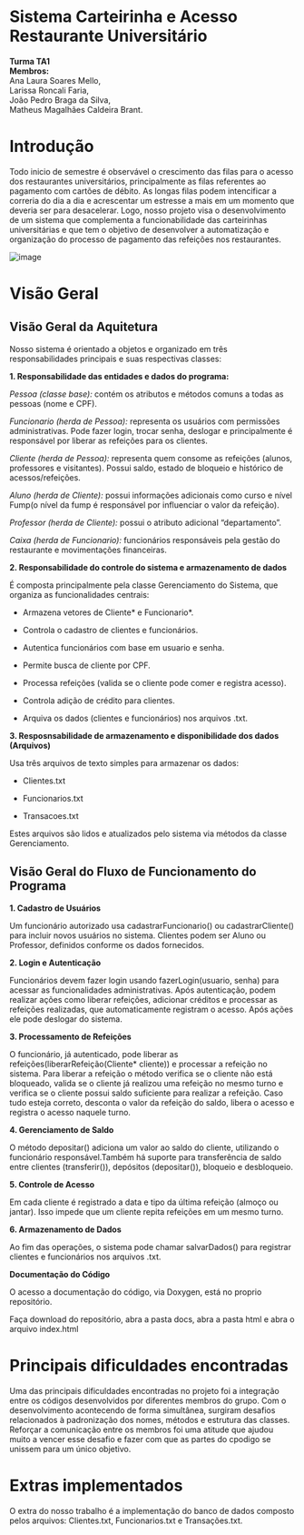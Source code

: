 # Sistema Carteirinha e Acesso Restaurante Universitário
**Turma TA1**  
**Membros:**  
Ana Laura Soares Mello,  
Larissa Roncali Faria,   
João Pedro Braga da Silva,  
Matheus Magalhães Caldeira Brant.  

# Introdução
Todo inicio de semestre é observável o crescimento das filas para o acesso dos restaurantes universitários, principalmente as filas referentes ao pagamento com cartões de débito. As longas filas podem intencificar a correria do dia a dia e acrescentar um estresse a mais em um momento que deveria ser para desacelerar. Logo, nosso projeto visa o desenvolvimento de um sistema que complementa a funcionabilidade das carteirinhas universitárias e que tem o objetivo de desenvolver a automatização e organização do processo de pagamento das refeições nos restaurantes.

![image](https://github.com/user-attachments/assets/1988bac3-97a8-46bf-a10a-ae21a7804d34)

# Visão Geral
## Visão Geral da Aquitetura
Nosso sistema é orientado a objetos e organizado em três responsabilidades principais e suas respectivas classes:

**1. Responsabilidade das entidades e dados do programa:**

*Pessoa (classe base):* contém os atributos e métodos comuns a todas as pessoas (nome e CPF).

*Funcionario (herda de Pessoa):* representa os usuários com permissões administrativas. Pode fazer login, trocar senha, deslogar e  principalmente é responsável por liberar as refeições para os clientes.

*Cliente (herda de Pessoa):* representa quem consome as refeições (alunos, professores e visitantes). Possui saldo, estado de bloqueio e histórico de acessos/refeições.

*Aluno (herda de Cliente):* possui informações adicionais como curso e nível Fump(o nível da fump é responsável por influenciar o valor da refeição).

*Professor (herda de Cliente):* possui o atributo adicional “departamento”.

*Caixa (herda de Funcionario):* funcionários responsáveis pela gestão do restaurante e movimentações financeiras.

**2. Responsabilidade do controle do sistema e armazenamento de dados**

É composta principalmente pela classe Gerenciamento do Sistema, que organiza as funcionalidades centrais:

- Armazena vetores de Cliente* e Funcionario*.

- Controla o cadastro de clientes e funcionários.

- Autentica funcionários com base em usuario e senha.

- Permite busca de cliente por CPF.

- Processa refeições (valida se o cliente pode comer e registra acesso).

- Controla adição de crédito para clientes.

- Arquiva os dados (clientes e funcionários) nos arquivos .txt.
  
**3. Resposnsabilidade de armazenamento e disponibilidade dos dados (Arquivos)**

Usa três arquivos de texto simples para armazenar os dados:

- Clientes.txt

- Funcionarios.txt

- Transacoes.txt

Estes arquivos são lidos e atualizados pelo sistema via métodos da classe Gerenciamento.

## Visão Geral do Fluxo de Funcionamento do Programa

 **1. Cadastro de Usuários**
 
Um funcionário autorizado usa cadastrarFuncionario() ou cadastrarCliente() para incluir novos usuários no sistema.
Clientes podem ser Aluno ou Professor, definidos conforme os dados fornecidos.

 **2. Login e Autenticação**
 
Funcionários devem fazer login usando fazerLogin(usuario, senha) para acessar as funcionalidades administrativas.
Após autenticação, podem realizar ações como liberar refeições, adicionar créditos e processar as refeições realizadas, que automaticamente registram o acesso. Após ações ele pode deslogar do sistema.

**3. Processamento de Refeições**

O funcionário, já autenticado, pode liberar as refeições(liberarRefeição(Cliente* cliente)) e processar a refeição no sistema. Para liberar a refeição o método verifica se o cliente não está bloqueado, valida se o cliente já realizou uma refeição no mesmo turno e verifica se o cliente possui saldo suficiente para realizar a refeição. Caso tudo esteja correto, desconta o valor da refeição do saldo, libera o acesso e registra o acesso naquele turno.

**4. Gerenciamento de Saldo**

O método depositar() adiciona um valor ao saldo do cliente, utilizando o funcionário responsável.Também há suporte para transferência de saldo entre clientes (transferir()), depósitos (depositar()), bloqueio e desbloqueio.

**5. Controle de Acesso**

Em cada cliente é registrado a data e tipo da última refeição (almoço ou jantar). Isso impede que um cliente repita refeições em um mesmo turno.

**6. Armazenamento de Dados**

Ao fim das operações, o sistema pode chamar salvarDados() para registrar clientes e funcionários nos arquivos .txt.

**Documentação do Código**

O acesso a documentação do código, via Doxygen, está no proprio repositório.

Faça download do repositório, abra a pasta docs, abra a pasta html e abra o arquivo index.html

# Principais dificuldades encontradas

Uma das principais dificuldades encontradas no projeto foi a integração entre os códigos desenvolvidos por diferentes membros do grupo. Com o desenvolvimento acontecendo de forma simultânea, surgiram desafios relacionados à padronização dos nomes, métodos e estrutura das classes. Reforçar a comunicação entre os membros foi uma atitude que ajudou muito a vencer esse desafio e fazer com que as partes do cpodigo se unissem para um único objetivo.

# Extras implementados

O extra do nosso trabalho é a implementação do banco de dados composto pelos arquivos: Clientes.txt, Funcionarios.txt e Transações.txt. 



